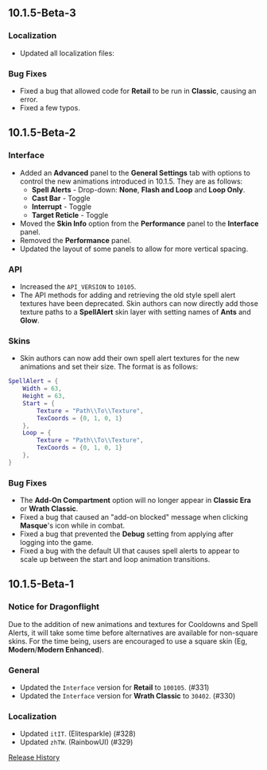 ## 10.1.5-Beta-3

### Localization

- Updated all localization files:

### Bug Fixes

- Fixed a bug that allowed code for **Retail** to be run in **Classic**, causing an error.
- Fixed a few typos.

## 10.1.5-Beta-2

### Interface

- Added an **Advanced** panel to the **General Settings** tab with options to control the new animations introduced in 10.1.5. They are as follows:
  - **Spell Alerts** - Drop-down: **None**, **Flash and Loop** and **Loop Only**.
  - **Cast Bar** - Toggle
  - **Interrupt** - Toggle
  - **Target Reticle** - Toggle
- Moved the **Skin Info** option from the **Performance** panel to the **Interface** panel.
- Removed the **Performance** panel.
- Updated the layout of some panels to allow for more vertical spacing.

### API

- Increased the `API_VERSION` to `10105`.
- The API methods for adding and retrieving the old style spell alert textures have been deprecated. Skin authors can now directly add those texture paths to a **SpellAlert** skin layer with setting names of **Ants** and **Glow**.

### Skins

- Skin authors can now add their own spell alert textures for the new animations and set their size. The format is as follows:
```lua
SpellAlert = {
	Width = 63,
	Height = 63,
	Start = {
		Texture = "Path\\To\\Texture",
		TexCoords = {0, 1, 0, 1}
	},
	Loop = {
		Texture = "Path\\To\\Texture",
		TexCoords = {0, 1, 0, 1}
	},
}
```

### Bug Fixes

- The **Add-On Compartment** option will no longer appear in **Classic Era** or **Wrath Classic**.
- Fixed a bug that caused an "add-on blocked" message when clicking **Masque**'s icon while in combat.
- Fixed a bug that prevented the **Debug** setting from applying after logging into the game.
- Fixed a bug with the default UI that causes spell alerts to appear to scale up between the start and loop animation transitions.

## 10.1.5-Beta-1

### Notice for Dragonflight

Due to the addition of new animations and textures for Cooldowns and Spell Alerts, it will take some time before alternatives are available for non-square skins. For the time being, users are encouraged to use a square skin (Eg, **Modern**/**Modern Enhanced**).

### General

- Updated the `Interface` version for **Retail** to `100105`. (#331)
- Updated the `Interface` version for **Wrath Classic** to `30402`. (#330)

### Localization

- Updated `itIT`. (Elitesparkle) (#328)
- Updated `zhTW`. (RainbowUI) (#329)

[Release History](https://github.com/SFX-WoW/Masque/wiki/History)
